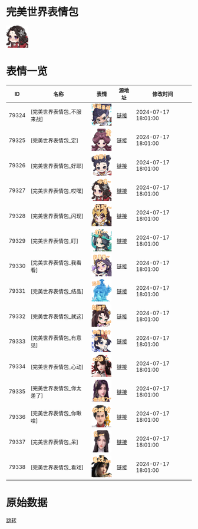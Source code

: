 # 完美世界表情包

<img src="./cover.png" height="60" alt="cover" />

# 表情一览

|ID|名称|表情|源地址|修改时间|
|----|----|----|----|----|
|79324|[完美世界表情包_不服来战]|<img src="./pic/079324_%5B完美世界表情包_不服来战%5D.png" height="60" alt="不服来战"/>|[链接](https://i0.hdslb.com/bfs/garb/56246fb0a46fa04419e4ae9a67534e02f6a8c346.png)|2024-07-17 18:01:00|
|79325|[完美世界表情包_定]|<img src="./pic/079325_%5B完美世界表情包_定%5D.png" height="60" alt="定"/>|[链接](https://i0.hdslb.com/bfs/garb/6a07408c50f9ff8df6b0c3e9c27e4bc88ba96856.png)|2024-07-17 18:01:00|
|79326|[完美世界表情包_好耶]|<img src="./pic/079326_%5B完美世界表情包_好耶%5D.png" height="60" alt="好耶"/>|[链接](https://i0.hdslb.com/bfs/garb/441d48c359298c9c5818094575f05fa992a16ebc.png)|2024-07-17 18:01:00|
|79327|[完美世界表情包_哎嘿]|<img src="./pic/079327_%5B完美世界表情包_哎嘿%5D.png" height="60" alt="哎嘿"/>|[链接](https://i0.hdslb.com/bfs/garb/30a2a5d949a61386ae702ea1ed50e7159ece7fba.png)|2024-07-17 18:01:00|
|79328|[完美世界表情包_闪现]|<img src="./pic/079328_%5B完美世界表情包_闪现%5D.png" height="60" alt="闪现"/>|[链接](https://i0.hdslb.com/bfs/garb/0612269bf4f62bb32e1c597522d34ead110ba148.png)|2024-07-17 18:01:00|
|79329|[完美世界表情包_盯]|<img src="./pic/079329_%5B完美世界表情包_盯%5D.png" height="60" alt="盯"/>|[链接](https://i0.hdslb.com/bfs/garb/fb6d83d3b53223009e39a2017a36125a10e6c7ef.png)|2024-07-17 18:01:00|
|79330|[完美世界表情包_我看看]|<img src="./pic/079330_%5B完美世界表情包_我看看%5D.png" height="60" alt="我看看"/>|[链接](https://i0.hdslb.com/bfs/garb/41f35bede7d3ad18c0b687321ae16cf01d6b7da0.png)|2024-07-17 18:01:00|
|79331|[完美世界表情包_结晶]|<img src="./pic/079331_%5B完美世界表情包_结晶%5D.png" height="60" alt="结晶"/>|[链接](https://i0.hdslb.com/bfs/garb/22513948aae1e7b170f5d7506524e472ca982fde.png)|2024-07-17 18:01:00|
|79332|[完美世界表情包_就这]|<img src="./pic/079332_%5B完美世界表情包_就这%5D.png" height="60" alt="就这"/>|[链接](https://i0.hdslb.com/bfs/garb/488d4d043165ba6fad31fc05a199a0816202aede.png)|2024-07-17 18:01:00|
|79333|[完美世界表情包_有意见]|<img src="./pic/079333_%5B完美世界表情包_有意见%5D.png" height="60" alt="有意见"/>|[链接](https://i0.hdslb.com/bfs/garb/b63d4f2d6be946e522eafc532e244780f1e06b0a.png)|2024-07-17 18:01:00|
|79334|[完美世界表情包_心动]|<img src="./pic/079334_%5B完美世界表情包_心动%5D.png" height="60" alt="心动"/>|[链接](https://i0.hdslb.com/bfs/garb/209a62cafa35eb7eac2a864fab66c682a44ee94a.png)|2024-07-17 18:01:00|
|79335|[完美世界表情包_你太差了]|<img src="./pic/079335_%5B完美世界表情包_你太差了%5D.png" height="60" alt="你太差了"/>|[链接](https://i0.hdslb.com/bfs/garb/8d50b3662abc1ee0b8bd66d1a9e7b5f7c8eea1ac.png)|2024-07-17 18:01:00|
|79336|[完美世界表情包_你瞅啥]|<img src="./pic/079336_%5B完美世界表情包_你瞅啥%5D.png" height="60" alt="你瞅啥"/>|[链接](https://i0.hdslb.com/bfs/garb/5e44ed7e470c73097835d7e2f12c58e04517aee3.png)|2024-07-17 18:01:00|
|79337|[完美世界表情包_呆]|<img src="./pic/079337_%5B完美世界表情包_呆%5D.png" height="60" alt="呆"/>|[链接](https://i0.hdslb.com/bfs/garb/6244b9f556d8b6440d1d36dd62c89d92a23a6923.png)|2024-07-17 18:01:00|
|79338|[完美世界表情包_看戏]|<img src="./pic/079338_%5B完美世界表情包_看戏%5D.png" height="60" alt="看戏"/>|[链接](https://i0.hdslb.com/bfs/garb/536140aa13158ac02b7fa19f01791e6e060c58e8.png)|2024-07-17 18:01:00|

# 原始数据

[跳转](./raw.json)

